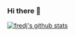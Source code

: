 ### Hi there 👋

[![fredj's github stats](https://github-readme-stats.vercel.app/api?username=fredj&count_private=true&show_icons=true)](https://github.com/fredj)

<!--
**fredj/fredj** is a ✨ _special_ ✨ repository because its `README.md` (this file) appears on your GitHub profile.

Here are some ideas to get you started:

- 🔭 I’m currently working on ...
- 🌱 I’m currently learning ...
- 👯 I’m looking to collaborate on ...
- 🤔 I’m looking for help with ...
- 💬 Ask me about ...
- 📫 How to reach me: ...
- 😄 Pronouns: ...
- ⚡ Fun fact: ...
-->
